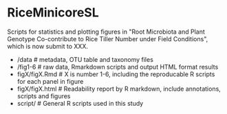 # RiceMinicoreSL


Scripts for statistics and plotting figures in "Root Microbiota and Plant Genotype Co-contribute to Rice Tiller Number under Field Conditions", which is now submit to XXX.

- /data # metadata, OTU table and taxonomy files
- /fig1-6 # raw data, Rmarkdown scripts and output HTML format results
- figX/figX.Rmd # X is number 1-6, including the reproducable R scripts for each panel in figure
- figX/figX.html # Readability report by R markdown, include annotations, scripts and figures
- script/ # General R scripts used in this study

